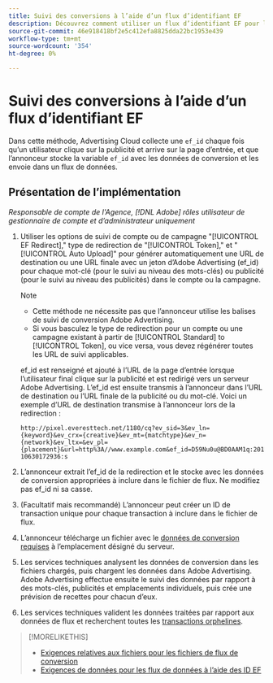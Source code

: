 ```yaml
---
title: Suivi des conversions à l’aide d’un flux d’identifiant EF
description: Découvrez comment utiliser un flux d’identifiant EF pour les données de suivi de conversion.
source-git-commit: 46e918418bf2e5c412efa8825dda22bc1953e439
workflow-type: tm+mt
source-wordcount: '354'
ht-degree: 0%

---
```


# Suivi des conversions à l’aide d’un flux d’identifiant EF

Dans cette méthode, Advertising Cloud collecte une `ef_id` chaque fois qu’un utilisateur clique sur la publicité et arrive sur la page d’entrée, et que l’annonceur stocke la variable `ef_id` avec les données de conversion et les envoie dans un flux de données.

## Présentation de l’implémentation

*Responsable de compte de l&#39;Agence, [!DNL Adobe] rôles utilisateur de gestionnaire de compte et d’administrateur uniquement*

1. Utiliser les options de suivi de compte ou de campagne &quot;[!UICONTROL EF Redirect],&quot; type de redirection de &quot;[!UICONTROL Token],&quot; et &quot;[!UICONTROL Auto Upload]&quot; pour générer automatiquement une URL de destination ou une URL finale avec un jeton d’Adobe Advertising (ef_id) pour chaque mot-clé (pour le suivi au niveau des mots-clés) ou publicité (pour le suivi au niveau des publicités) dans le compte ou la campagne.

   >[!NOTE]
   >* Cette méthode ne nécessite pas que l’annonceur utilise les balises de suivi de conversion Adobe Advertising.
   >* Si vous basculez le type de redirection pour un compte ou une campagne existant à partir de [!UICONTROL Standard] to [!UICONTROL Token], ou vice versa, vous devez régénérer toutes les URL de suivi applicables.

   ef_id est renseigné et ajouté à l’URL de la page d’entrée lorsque l’utilisateur final clique sur la publicité et est redirigé vers un serveur Adobe Advertising. L’ef_id est ensuite transmis à l’annonceur dans l’URL de destination ou l’URL finale de la publicité ou du mot-clé. Voici un exemple d’URL de destination transmise à l’annonceur lors de la redirection :

   `http://pixel.everesttech.net/1180/cq?ev_sid=3&ev_ln={keyword}&ev_crx={creative}&ev_mt={matchtype}&ev_n={network}&ev_ltx=&ev_pl={placement}&url=http%3A//www.example.com&ef_id=D59Nu0u@BD0AAM1q:20110630172936:s`

1. L’annonceur extrait l’ef_id de la redirection et le stocke avec les données de conversion appropriées à inclure dans le fichier de flux. Ne modifiez pas ef_id ni sa casse.

1. (Facultatif mais recommandé) L’annonceur peut créer un ID de transaction unique pour chaque transaction à inclure dans le fichier de flux.

1. L’annonceur télécharge un fichier avec le [données de conversion requises](/help/search-social-commerce/tracking/feed-ef-id-data-requirements.md) à l’emplacement désigné du serveur.

1. Les services techniques analysent les données de conversion dans les fichiers chargés, puis chargent les données dans Adobe Advertising. Adobe Advertising effectue ensuite le suivi des données par rapport à des mots-clés, publicités et emplacements individuels, puis crée une prévision de recettes pour chacun d’eux.

1. Les services techniques valident les données traitées par rapport aux données de flux et recherchent toutes les [transactions orphelines](/help/search-social-commerce/glossary.md#o-p).

>[!MORELIKETHIS]
>
>* [Exigences relatives aux fichiers pour les fichiers de flux de conversion](feed-file-requirements.md)
>* [Exigences de données pour les flux de données à l’aide des ID EF](/help/search-social-commerce/tracking/feed-ef-id-data-requirements.md)


